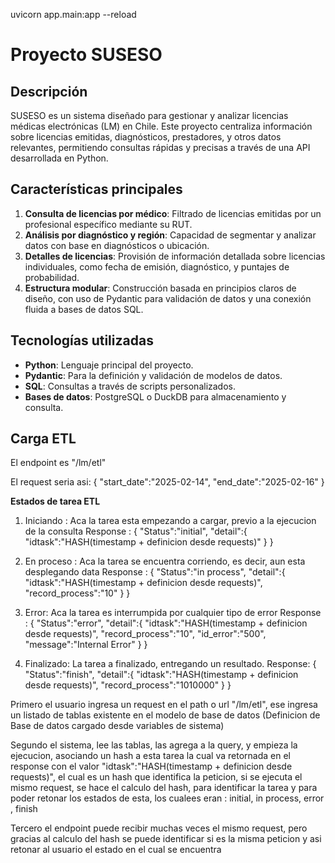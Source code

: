  
uvicorn app.main:app --reload    
# Proyecto SUSESO

## Descripción

SUSESO es un sistema diseñado para gestionar y analizar licencias médicas electrónicas (LM) en Chile. Este proyecto centraliza información sobre licencias emitidas, diagnósticos, prestadores, y otros datos relevantes, permitiendo consultas rápidas y precisas a través de una API desarrollada en Python.

## Características principales

1. **Consulta de licencias por médico**: Filtrado de licencias emitidas por un profesional específico mediante su RUT.
2. **Análisis por diagnóstico y región**: Capacidad de segmentar y analizar datos con base en diagnósticos o ubicación.
3. **Detalles de licencias**: Provisión de información detallada sobre licencias individuales, como fecha de emisión, diagnóstico, y puntajes de probabilidad.
4. **Estructura modular**: Construcción basada en principios claros de diseño, con uso de Pydantic para validación de datos y una conexión fluida a bases de datos SQL.

## Tecnologías utilizadas

- **Python**: Lenguaje principal del proyecto.
- **Pydantic**: Para la definición y validación de modelos de datos.
- **SQL**: Consultas a través de scripts personalizados.
- **Bases de datos**: PostgreSQL o DuckDB para almacenamiento y consulta.


## Carga ETL

El endpoint es "/lm/etl"

El request seria asi:
{
    "start_date":"2025-02-14",
    "end_date":"2025-02-16"
}


**Estados de tarea ETL**

1) Iniciando : Aca la tarea esta empezando a cargar, previo a la ejecucion de la consulta
    Response :
    {
        "Status":"initial",
        "detail":{
            "idtask":"HASH(timestamp + definicion desde requests)"
        }
    }

2) En proceso : Aca la tarea se encuentra corriendo, es decir, aun esta desplegando data
    Response :
    {
        "Status":"in process",
        "detail":{
            "idtask":"HASH(timestamp + definicion desde requests)",
            "record_process":"10"
        }
    }

3) Error: Aca la tarea es interrumpida por cualquier tipo de error
    Response :
    {
        "Status":"error",
        "detail":{
            "idtask":"HASH(timestamp + definicion desde requests)",
            "record_process":"10",
            "id_error":"500",
            "message":"Internal Error"
        }
    }

4) Finalizado: La tarea a finalizado, entregando un resultado.
    Response:
    {
        "Status":"finish",
        "detail":{
            "idtask":"HASH(timestamp + definicion desde requests)",
            "record_process":"1010000"
        }
    }

Primero el usuario ingresa un request en el path o url "/lm/etl", ese ingresa un listado de tablas existente en el modelo de base de datos (Definicion de Base de datos cargado desde variables de sistema)

Segundo el sistema, lee las tablas, las agrega a la query, y empieza la ejecucion, asociando un hash a esta tarea la cual va retornada en el response con el valor "idtask":"HASH(timestamp + definicion desde requests)", el cual es un hash que identifica la peticion, si se ejecuta el mismo request, se hace el calculo del hash, para identificar la tarea y  para poder retonar los estados de esta, los cualees eran : initial, in process, error , finish

Tercero el endpoint puede recibir muchas veces el mismo request, pero gracias al calculo del hash se puede identificar si es la misma peticion y asi retonar al usuario el estado en el cual se encuentra

